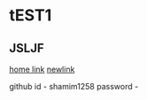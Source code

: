 # tEST1
## JSLJF

[home link](../index.md)
[newlink](../test.md)

github id - shamim1258
password -
